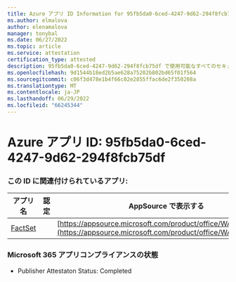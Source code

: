 ```yaml
---
title: Azure アプリ ID Information for 95fb5da0-6ced-4247-9d62-294f8fcb75df
ms.author: elmalova
author: elenamalova
manager: tonybal
ms.date: 06/27/2022
ms.topic: article
ms.service: attestation
certification_type: attested
description: 95fb5da0-6ced-4247-9d62-294f8fcb75df で使用可能なすべてのセキュリティとコンプライアンス情報。
ms.openlocfilehash: 9d1544b18ed2b5ae628a75202b802bd65f01f564
ms.sourcegitcommit: c06f3d478e1b4f66c02e2855ffac6de2f350208a
ms.translationtype: MT
ms.contentlocale: ja-JP
ms.lasthandoff: 06/29/2022
ms.locfileid: "66245344"
---
```

# <a name="azure-app-id-95fb5da0-6ced-4247-9d62-294f8fcb75df"></a>Azure アプリ ID: 95fb5da0-6ced-4247-9d62-294f8fcb75df


### <a name="apps-associated-with-this-id"></a>この ID に関連付けられているアプリ:
| **アプリ名** | **認定** | **AppSource で表示する** |
|--------------|---------------|-----------------------|
| [FactSet](../forward/WA200002146.md) |  | [https://appsource.microsoft.com/product/office/WA200002146](https://appsource.microsoft.com/product/office/WA200002146) |

### <a name="microsoft-365-app-compliance-status"></a>Microsoft 365 アプリコンプライアンスの状態
- Publisher Attestaton Status: Completed
